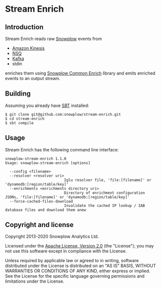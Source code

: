 # Stream Enrich

## Introduction

Stream Enrich reads raw [Snowplow][snowplow] events from

-  [Amazon Kinesis][kinesis]
-  [NSQ][nsq]
-  [Kafka][kafka]
-  stdin

enriches them using [Snowplow Common Enrich][common-enrich] library and emits enriched events to an output stream.

## Building

Assuming you already have [SBT][sbt] installed:

    $ git clone git@github.com:snowplow/stream-enrich.git
    $ cd stream-enrich
    $ sbt compile

## Usage

Stream Enrich has the following command line interface:

```
snowplow-stream-enrich 1.1.0
Usage: snowplow-stream-enrich [options]

  --config <filename>
  --resolver <resolver uri>
                           Iglu resolver file, 'file:[filename]' or 'dynamodb:[region/table/key]'
  --enrichments <enrichments directory uri>
                           Directory of enrichment configuration JSONs, 'file:[filename]' or 'dynamodb:[region/table/key]'
  --force-cached-files-download
                           Invalidate the cached IP lookup / IAB database files and download them anew
```

## Copyright and license

Copyright 2013-2020 Snowplow Analytics Ltd.

Licensed under the [Apache License, Version 2.0][license] (the "License");
you may not use this software except in compliance with the License.

Unless required by applicable law or agreed to in writing, software
distributed under the License is distributed on an "AS IS" BASIS,
WITHOUT WARRANTIES OR CONDITIONS OF ANY KIND, either express or implied.
See the License for the specific language governing permissions and
limitations under the License.

[kinesis]: https://aws.amazon.com/kinesis/
[snowplow]: https://snowplowanalytics.com/
[common-enrich]: https://github.com/snowplow/common-enrich
[sbt]: https://www.scala-sbt.org
[nsq]: https://nsq.io/
[kafka]: https://kafka.apache.org/

[license]: http://www.apache.org/licenses/LICENSE-2.0
